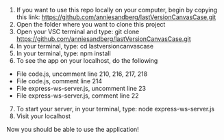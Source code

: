 1. If you want to use this repo locally on your computer, begin by copying this link: https://github.com/anniesandberg/lastVersionCanvasCase.git
2. Open the folder where you want to clone this project
3. Open your VSC terminal and type: git clone https://github.com/anniesandberg/lastVersionCanvasCase.git 
4. In your terminal, type: cd lastversioncanvascase
5. In your terminal, type: npm install
6. To see the app on your localhost, do the following
- File code.js, uncomment line 210, 216, 217, 218
- File code.js, comment line 214
- File express-ws-server.js, uncomment line 23
- File express-ws-server.js, comment line 22
7. To start your server, in your terminal, type: node express-ws-server.js
8. Visit your localhost

Now you should be able to use the application!